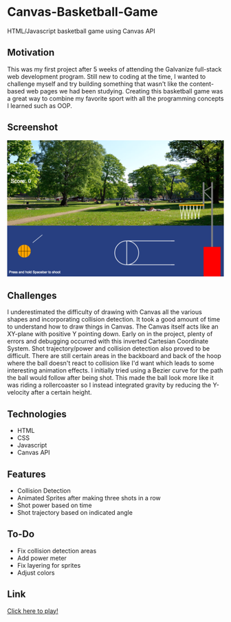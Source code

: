 # Canvas-Basketball-Game
HTML/Javascript basketball game using Canvas API

## Motivation
This was my first project after 5 weeks of attending the Galvanize full-stack web development program. Still new to coding at the time, I wanted to challenge myself and try building something that wasn't like the content-based web pages we had been studying. Creating this basketball game was a great way to combine my favorite sport with all the programming concepts I learned such as OOP.
## Screenshot
![alt text](./images/ss1.png "Image1")
## Challenges
I underestimated the difficulty of drawing with Canvas all the various shapes and incorporating collision detection. It took a good amount of time to understand how to draw things in Canvas. The Canvas itself acts like an XY-plane with positive Y pointing down. Early on in the project, plenty of errors and debugging occurred with this inverted Cartesian Coordinate System. Shot trajectory/power and collision detection also proved to be difficult. There are still certain areas in the backboard and back of the hoop where the ball doesn't react to collision like I'd want which leads to some interesting animation effects. I initially tried using a Bezier curve for the path the ball would follow after being shot. This made the ball look more like it was riding a rollercoaster so I instead integrated gravity by reducing the Y-velocity after a certain height.
## Technologies
* HTML
* CSS
* Javascript
* Canvas API

## Features
* Collision Detection
* Animated Sprites after making three shots in a row
* Shot power based on time
* Shot trajectory based on indicated angle

## To-Do
* Fix collision detection areas
* Add power meter
* Fix layering for sprites
* Adjust colors

## Link
[Click here to play!](http://canvas-basketball.herokuapp.com/)

